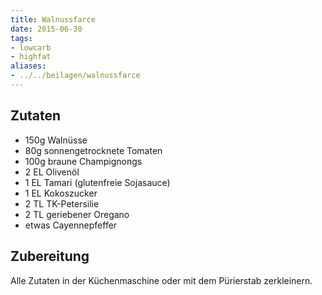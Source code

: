 ```yaml
---
title: Walnussfarce
date: 2015-06-30
tags:
- lowcarb
- highfat
aliases:
- ../../beilagen/walnussfarce
---
```


## Zutaten
- 150g  Walnüsse
- 80g   sonnengetrocknete Tomaten
- 100g  braune Champignongs
- 2 EL  Olivenöl
- 1 EL  Tamari (glutenfreie Sojasauce)
- 1 EL  Kokoszucker
- 2 TL  TK-Petersilie
- 2 TL  geriebener Oregano
- etwas Cayennepfeffer

## Zubereitung
Alle Zutaten in der Küchenmaschine oder mit dem Pürierstab zerkleinern.

